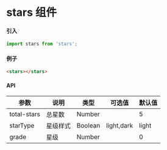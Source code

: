 # stars 组件

#### 引入

```javascript
import stars from 'stars';
```

#### 例子

```html
<stars></stars>
```

#### API

| 参数 | 说明 | 类型 | 可选值 | 默认值 |
|-----|------|-----|-------|-------|
|total-stars|总星数|Number||5|
|starType|星级样式|Boolean|light,dark|light|
|grade|星级|Number||0|
